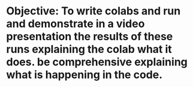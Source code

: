 # Objective: To write colabs and run and  demonstrate in a video presentation the results of these runs explaining the colab what it does. be comprehensive explaining what is happening in the code. 
